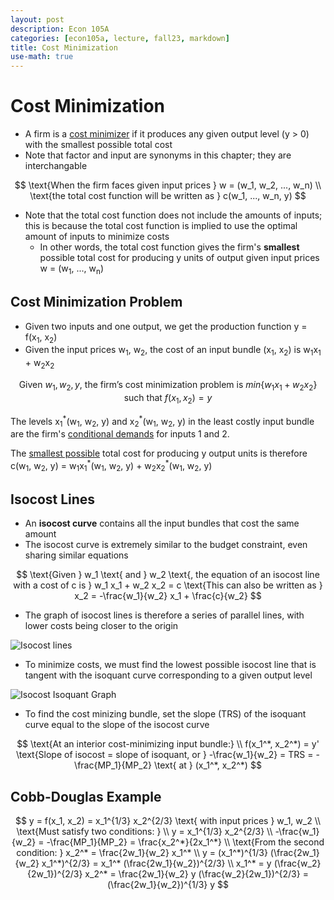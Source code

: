 ```yaml
---
layout: post
description: Econ 105A
categories: [econ105a, lecture, fall23, markdown]
title: Cost Minimization
use-math: true
---
```


# Cost Minimization

- A firm is a <u>cost minimizer</u> if it produces any given output level (y > 0) with the smallest possible total cost
- Note that factor and input are synonyms in this chapter; they are interchangable

$$
\text{When the firm faces given input prices } w = (w_1, w_2, ..., w_n) \\
\text{the total cost function will be written as } c(w_1, ..., w_n, y)
$$

- Note that the total cost function does not include the amounts of inputs; this is because the total cost function is implied to use the optimal amount of inputs to minimize costs
    - In other words, the total cost function gives the firm's **smallest** possible total cost for producing y units of output given input prices w = (w<sub>1</sub>, ..., w<sub>n</sub>)

## Cost Minimization Problem

- Given two inputs and one output, we get the production function y = f(x<sub>1</sub>, x<sub>2</sub>)
- Given the input prices w<sub>1</sub>, w<sub>2</sub>, the cost of an input bundle (x<sub>1</sub>, x<sub>2</sub>) is w<sub>1</sub>x<sub>1</sub> +  w<sub>2</sub>x<sub>2</sub>

$$
\text{Given } w_1, w_2, y \text{, the firm's cost minimization problem is } min\{w_1 x_1 + w_2 x_2\} \text{ such that } f(x_1, x_2) = y
$$

The levels x<sub>1</sub><sup>\*</sup>(w<sub>1</sub>, w<sub>2</sub>, y) and x<sub>2</sub><sup>\*</sup>(w<sub>1</sub>, w<sub>2</sub>, y) in the least costly input bundle are the firm's <u>conditional demands</u> for inputs 1 and 2.

The <u>smallest possible</u> total cost for producing y output units is therefore c(w<sub>1</sub>, w<sub>2</sub>, y) = w<sub>1</sub>x<sub>1</sub><sup>\*</sup>(w<sub>1</sub>, w<sub>2</sub>, y) + w<sub>2</sub>x<sub>2</sub><sup>\*</sup>(w<sub>1</sub>, w<sub>2</sub>, y) 

## Isocost Lines

- An **isocost curve** contains all the input bundles that cost the same amount
- The isocost curve is extremely similar to the budget constraint, even sharing similar equations

$$
\text{Given } w_1 \text{ and } w_2 \text{, the equation of an isocost line with a cost of c is } w_1 x_1 + w_2 x_2 = c
\text{This can also be written as } x_2 = -\frac{w_1}{w_2} x_1 + \frac{c}{w_2}
$$

- The graph of isocost lines is therefore a series of parallel lines, with lower costs being closer to the origin

![Isocost lines](https://images.saymedia-content.com/.image/ar_1:1%2Cc_fill%2Ccs_srgb%2Cq_auto:eco%2Cw_1200/MTc2NDU3OTU4NTMwNjIyNjc3/profit-maximization-through-the-technique-of-isoquant-and-isocost-line.png)

- To minimize costs, we must find the lowest possible isocost line that is tangent with the isoquant curve corresponding to a given output level

![Isocost Isoquant Graph](https://upload.wikimedia.org/wikipedia/commons/1/1f/Isoquant_isocost_graph.png)

- To find the cost minizing bundle, set the slope (TRS) of the isoquant curve equal to the slope of the isocost curve

$$
\text{At an interior cost-minimizing input bundle:} \\
f(x_1^*, x_2^*) = y'
\text{Slope of isocost = slope of isoquant, or } -\frac{w_1}{w_2} = TRS = -\frac{MP_1}{MP_2} \text{ at } (x_1^*, x_2^*)
$$

## Cobb-Douglas Example

$$
y = f(x_1, x_2) = x_1^{1/3} x_2^{2/3} \text{ with input prices } w_1, w_2 \\
\text{Must satisfy two conditions: } \\
y = x_1^{1/3} x_2^{2/3} \\
-\frac{w_1}{w_2} = -\frac{MP_1}{MP_2} = \frac{x_2^*}{2x_1^*} \\
\text{From the second condition: } x_2^* = \frac{2w_1}{w_2} x_1^* \\
y = (x_1^*)^{1/3} (\frac{2w_1}{w_2} x_1^*)^{2/3} = x_1^* (\frac{2w_1}{w_2})^{2/3} \\
x_1^* = y (\frac{w_2}{2w_1})^{2/3}
x_2^* = \frac{2w_1}{w_2} y (\frac{w_2}{2w_1})^{2/3} = (\frac{2w_1}{w_2})^{1/3} y
$$
